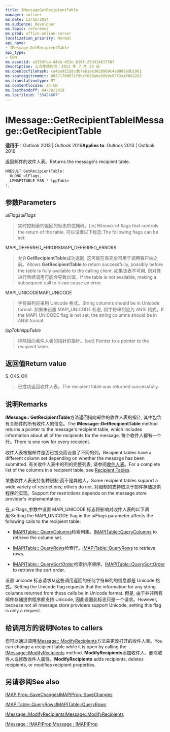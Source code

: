 ```yaml
---
title: IMessageGetRecipientTable
manager: soliver
ms.date: 11/16/2014
ms.audience: Developer
ms.topic: reference
ms.prod: office-online-server
localization_priority: Normal
api_name:
- IMessage.GetRecipientTable
api_type:
- COM
ms.assetid: a335dfca-44da-452e-b16f-25d314b1758f
description: 上次修改时间：2011 年 7 月 23 日
ms.openlocfilehash: ca42e91528cdb7e61ae3620989c4a89966db1061
ms.sourcegitcommit: 8657170d071f9bcf680aba50b9c07f2a4fb82283
ms.translationtype: MT
ms.contentlocale: zh-CN
ms.lasthandoff: 04/28/2019
ms.locfileid: "33424607"
---
```

# <a name="imessagegetrecipienttable"></a><span data-ttu-id="917ee-103">IMessage::GetRecipientTable</span><span class="sxs-lookup"><span data-stu-id="917ee-103">IMessage::GetRecipientTable</span></span>

  
  
<span data-ttu-id="917ee-104">**适用于**：Outlook 2013 | Outlook 2016</span><span class="sxs-lookup"><span data-stu-id="917ee-104">**Applies to**: Outlook 2013 | Outlook 2016</span></span> 
  
<span data-ttu-id="917ee-105">返回邮件的收件人表。</span><span class="sxs-lookup"><span data-stu-id="917ee-105">Returns the message's recipient table.</span></span>
  
```cpp
HRESULT GetRecipientTable(
  ULONG ulFlags,
  LPMAPITABLE FAR * lppTable
);
```

## <a name="parameters"></a><span data-ttu-id="917ee-106">参数</span><span class="sxs-lookup"><span data-stu-id="917ee-106">Parameters</span></span>

 <span data-ttu-id="917ee-107">_ulFlags_</span><span class="sxs-lookup"><span data-stu-id="917ee-107">_ulFlags_</span></span>
  
> <span data-ttu-id="917ee-108">实时控制表的返回的标志的位掩码。</span><span class="sxs-lookup"><span data-stu-id="917ee-108">[in] Bitmask of flags that controls the return of the table.</span></span> <span data-ttu-id="917ee-109">可以设置以下标志:</span><span class="sxs-lookup"><span data-stu-id="917ee-109">The following flags can be set:</span></span>
    
<span data-ttu-id="917ee-110">MAPI_DEFERRED_ERRORS</span><span class="sxs-lookup"><span data-stu-id="917ee-110">MAPI_DEFERRED_ERRORS</span></span> 
  
> <span data-ttu-id="917ee-111">允许**GetRecipientTable**成功返回, 这可能在表完全可用于调用客户端之前。</span><span class="sxs-lookup"><span data-stu-id="917ee-111">Allows **GetRecipientTable** to return successfully, possibly before the table is fully available to the calling client.</span></span> <span data-ttu-id="917ee-112">如果该表不可用, 则对其进行后续调用可能会导致出错。</span><span class="sxs-lookup"><span data-stu-id="917ee-112">If the table is not available, making a subsequent call to it can cause an error.</span></span> 
    
<span data-ttu-id="917ee-113">MAPI_UNICODE</span><span class="sxs-lookup"><span data-stu-id="917ee-113">MAPI_UNICODE</span></span> 
  
> <span data-ttu-id="917ee-114">字符串列应采用 Unicode 格式。</span><span class="sxs-lookup"><span data-stu-id="917ee-114">String columns should be in Unicode format.</span></span> <span data-ttu-id="917ee-115">如果未设置 MAPI_UNICODE 标志, 则字符串列应为 ANSI 格式。</span><span class="sxs-lookup"><span data-stu-id="917ee-115">If the MAPI_UNICODE flag is not set, the string columns should be in ANSI format.</span></span>
    
 <span data-ttu-id="917ee-116">_lppTable_</span><span class="sxs-lookup"><span data-stu-id="917ee-116">_lppTable_</span></span>
  
> <span data-ttu-id="917ee-117">排除指向收件人表的指针的指针。</span><span class="sxs-lookup"><span data-stu-id="917ee-117">[out] Pointer to a pointer to the recipient table.</span></span>
    
## <a name="return-value"></a><span data-ttu-id="917ee-118">返回值</span><span class="sxs-lookup"><span data-stu-id="917ee-118">Return value</span></span>

<span data-ttu-id="917ee-119">S_OK</span><span class="sxs-lookup"><span data-stu-id="917ee-119">S_OK</span></span> 
  
> <span data-ttu-id="917ee-120">已成功返回收件人表。</span><span class="sxs-lookup"><span data-stu-id="917ee-120">The recipient table was returned successfully.</span></span>
    
## <a name="remarks"></a><span data-ttu-id="917ee-121">说明</span><span class="sxs-lookup"><span data-stu-id="917ee-121">Remarks</span></span>

<span data-ttu-id="917ee-122">**IMessage:: GetRecipientTable**方法返回指向邮件的收件人表的指针, 其中包含有关邮件的所有收件人的信息。</span><span class="sxs-lookup"><span data-stu-id="917ee-122">The **IMessage::GetRecipientTable** method returns a pointer to the message's recipient table, which includes information about all of the recipients for the message.</span></span> <span data-ttu-id="917ee-123">每个收件人都有一个行。</span><span class="sxs-lookup"><span data-stu-id="917ee-123">There is one row for every recipient.</span></span> 
  
<span data-ttu-id="917ee-124">收件人表根据邮件是否已提交而设置了不同的列。</span><span class="sxs-lookup"><span data-stu-id="917ee-124">Recipient tables have a different column set depending on whether the message has been submitted.</span></span> <span data-ttu-id="917ee-125">有关收件人表中的列的完整列表, 请参阅[收件人表](recipient-tables.md)。</span><span class="sxs-lookup"><span data-stu-id="917ee-125">For a complete list of the columns in a recipient table, see [Recipient Tables](recipient-tables.md).</span></span>
  
<span data-ttu-id="917ee-126">某些收件人表支持各种限制;而不是其他人。</span><span class="sxs-lookup"><span data-stu-id="917ee-126">Some recipient tables support a wide variety of restrictions; others do not.</span></span> <span data-ttu-id="917ee-127">对限制的支持取决于邮件存储提供程序的实现。</span><span class="sxs-lookup"><span data-stu-id="917ee-127">Support for restrictions depends on the message store provider's implementation.</span></span> 
  
<span data-ttu-id="917ee-128">在_ulFlags_参数中设置 MAPI_UNICODE 标志将影响对收件人表的以下调用:</span><span class="sxs-lookup"><span data-stu-id="917ee-128">Setting the MAPI_UNICODE flag in the  _ulFlags_ parameter affects the following calls to the recipient table:</span></span> 
  
- <span data-ttu-id="917ee-129">[IMAPITable:: QueryColumns](imapitable-querycolumns.md)检索列集。</span><span class="sxs-lookup"><span data-stu-id="917ee-129">[IMAPITable::QueryColumns](imapitable-querycolumns.md) to retrieve the column set.</span></span> 
    
- <span data-ttu-id="917ee-130">[IMAPITable:: QueryRows](imapitable-queryrows.md)检索行。</span><span class="sxs-lookup"><span data-stu-id="917ee-130">[IMAPITable::QueryRows](imapitable-queryrows.md) to retrieve rows.</span></span> 
    
- <span data-ttu-id="917ee-131">[IMAPITable:: QuerySortOrder](imapitable-querysortorder.md)检索排序顺序。</span><span class="sxs-lookup"><span data-stu-id="917ee-131">[IMAPITable::QuerySortOrder](imapitable-querysortorder.md) to retrieve the sort order.</span></span> 
    
<span data-ttu-id="917ee-132">设置 unicode 标志请求从这些调用返回的任何字符串列的信息都是 Unicode 格式。</span><span class="sxs-lookup"><span data-stu-id="917ee-132">Setting the Unicode flag requests that the information for any string columns returned from these calls be in Unicode format.</span></span> <span data-ttu-id="917ee-133">但是, 由于并非所有邮件存储提供程序都支持 Unicode, 因此设置此标志只是一个请求。</span><span class="sxs-lookup"><span data-stu-id="917ee-133">However, because not all message store providers support Unicode, setting this flag is only a request.</span></span>
  
## <a name="notes-to-callers"></a><span data-ttu-id="917ee-134">给调用方的说明</span><span class="sxs-lookup"><span data-stu-id="917ee-134">Notes to callers</span></span>

<span data-ttu-id="917ee-135">您可以通过调用[IMessage:: ModifyRecipients](imessage-modifyrecipients.md)方法来更改打开的收件人表。</span><span class="sxs-lookup"><span data-stu-id="917ee-135">You can change a recipient table while it is open by calling the [IMessage::ModifyRecipients](imessage-modifyrecipients.md) method.</span></span> <span data-ttu-id="917ee-136">**ModifyRecipients**添加收件人、删除收件人或修改收件人属性。</span><span class="sxs-lookup"><span data-stu-id="917ee-136">**ModifyRecipients** adds recipients, deletes recipients, or modifies recipient properties.</span></span> 
  
## <a name="see-also"></a><span data-ttu-id="917ee-137">另请参阅</span><span class="sxs-lookup"><span data-stu-id="917ee-137">See also</span></span>



[<span data-ttu-id="917ee-138">IMAPIProp::SaveChanges</span><span class="sxs-lookup"><span data-stu-id="917ee-138">IMAPIProp::SaveChanges</span></span>](imapiprop-savechanges.md)
  
[<span data-ttu-id="917ee-139">IMAPITable::QueryRows</span><span class="sxs-lookup"><span data-stu-id="917ee-139">IMAPITable::QueryRows</span></span>](imapitable-queryrows.md)
  
[<span data-ttu-id="917ee-140">IMessage::ModifyRecipients</span><span class="sxs-lookup"><span data-stu-id="917ee-140">IMessage::ModifyRecipients</span></span>](imessage-modifyrecipients.md)
  
[<span data-ttu-id="917ee-141">IMessage : IMAPIProp</span><span class="sxs-lookup"><span data-stu-id="917ee-141">IMessage : IMAPIProp</span></span>](imessageimapiprop.md)

